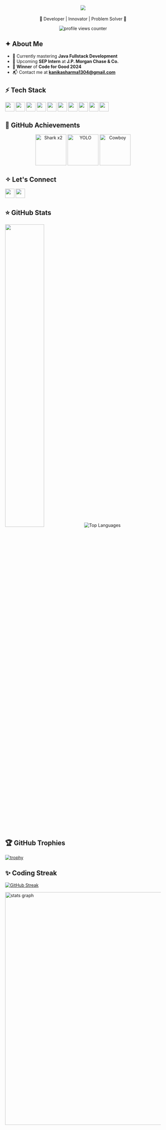 <h1 align="center">
  <a href="https://git.io/typing-svg">
    <img src="https://readme-typing-svg.herokuapp.com?font=Fira+Code&weight=600&size=30&duration=4000&color=000000&center=true&vCenter=true&lines=Hello+Hi!+I'm+Kanika+Sharma!+✨">
  </a>
</h1>

<p align="center">🌟 Developer | Innovator | Problem Solver 🌟</p>
<div align="center">
    <img src="https://komarev.com/ghpvc/?username=Kanika0304&style=flat-square&color=blueviolet" alt="profile views counter">
</div>

## ✦ About Me
- 🚀 Currently mastering **Java Fullstack Development**
- 🌱 Upcoming **SEP Intern** at **J.P. Morgan Chase & Co.**
- 🏅 **Winner** of **Code for Good 2024**
- 📬 Contact me at **kanikasharma1304@gmail.com**

## ⚡ Tech Stack
<p>
<img src="https://img.shields.io/badge/Java-%23ED8B00.svg?style=for-the-badge&logo=Java&logoColor=white" height="30px">
<img src="https://img.shields.io/badge/Spring_Boot-%236DB33F.svg?style=for-the-badge&logo=springboot&logoColor=white" height="30px">
<img src="https://img.shields.io/badge/React-%2320232a.svg?style=for-the-badge&logo=react&logoColor=%2361DAFB" height="30px">
<img src="https://img.shields.io/badge/HTML-%23E34F26.svg?style=for-the-badge&logo=html5&logoColor=white" height="30px">
<img src="https://img.shields.io/badge/CSS-%231572B6.svg?style=for-the-badge&logo=css3&logoColor=white" height="30px">
<img src="https://img.shields.io/badge/JavaScript-%23323330.svg?style=for-the-badge&logo=javascript&logoColor=%23F7DF1E" height="30px">
<img src="https://img.shields.io/badge/MySQL-%234479A1.svg?style=for-the-badge&logo=mysql&logoColor=white" height="30px">
<img src="https://img.shields.io/badge/Python-%233776AB.svg?style=for-the-badge&logo=python&logoColor=white" height="30px">
<img src="https://img.shields.io/badge/Postman-%23FF6C37.svg?style=for-the-badge&logo=postman&logoColor=white" height="30px">
<img src="https://img.shields.io/badge/JIRA-%230A0FFF.svg?style=for-the-badge&logo=jira&logoColor=white" height="30px">
</p>

## 🌠 GitHub Achievements
<p align="center">
  <img src="https://github.githubassets.com/images/modules/profile/achievements/pull-shark-default.png" height="100px" alt="Shark x2" />
  <img src="https://github.githubassets.com/images/modules/profile/achievements/yolo-default.png" height="100px" alt="YOLO" />
  <img src="https://github.githubassets.com/images/modules/profile/achievements/quickdraw-default.png" height="100px" alt="Cowboy" />
</p>

## ✧ Let's Connect
<p>
<a href="https://www.linkedin.com/in/kanika-sharma-100401249/"><img src="https://img.shields.io/badge/linkedin-%230077B5.svg?style=for-the-badge&logo=linkedin&logoColor=white" height="30px"></a>
<a href="mailto:kanikasharma1304@gmail.com"><img src="https://img.shields.io/badge/Email-%23D14836.svg?style=for-the-badge&logo=gmail&logoColor=white" height="30px"></a>
</p>

## ⭐ GitHub Stats
<a href="https://github.com/Kanika0304"><img width="50%" src="https://github-readme-stats.vercel.app/api?username=Kanika0304&theme=radical&title_color=ff3068"></a>
<img src="https://github-readme-stats.vercel.app/api/top-langs/?username=Kanika0304&hide_progress=true&theme=radical" alt="Top Languages">

## 🏆 GitHub Trophies
[![trophy](https://github-profile-trophy.vercel.app/?username=Kanika0304&theme=darkhub)](https://github.com/ryo-ma/github-profile-trophy)

## ✨ Coding Streak
[![GitHub Streak](https://streak-stats.demolab.com/?user=Kanika0304&theme=highcontrast)](https://git.io/streak-stats)
<br>
<div>
  <img src="http://github-profile-summary-cards.vercel.app/api/cards/profile-details?username=Kanika0304&theme=bear" width="750" alt="stats graph"/>
</div>
